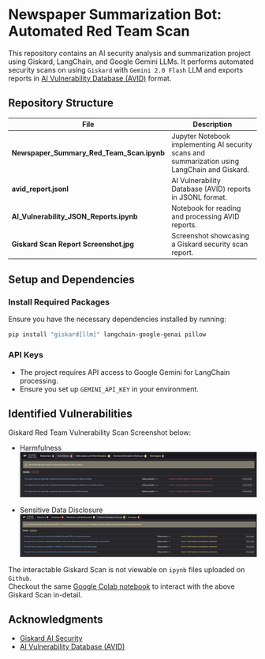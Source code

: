 # Newspaper Summarization Bot: Automated Red Team Scan

This repository contains an AI security analysis and summarization project using Giskard, LangChain, and Google Gemini LLMs. It performs automated security scans on using `Giskard` with `Gemini 2.0 Flash` LLM and exports reports in [AI Vulnerability Database (AVID)](https://docs.giskard.ai/en/latest/integrations/avid/index.html) format.

## Repository Structure

| File                                       | Description                                                                                    |   
| ------------------------------------------ | ---------------------------------------------------------------------------------------------- | 
| **Newspaper\_Summary\_Red\_Team\_Scan.ipynb**  | Jupyter Notebook implementing AI security scans and summarization using LangChain and Giskard. |   
| **avid\_report.jsonl**                     | AI Vulnerability Database (AVID) reports in JSONL format.                                      |  
| **AI\_Vulnerability\_JSON\_Reports.ipynb** | Notebook for reading and processing AVID reports.                                              |   
| **Giskard Scan Report Screenshot.jpg**     | Screenshot showcasing a Giskard security scan report.                                          |   

## Setup and Dependencies

### Install Required Packages

Ensure you have the necessary dependencies installed by running:

```bash
pip install "giskard[llm]" langchain-google-genai pillow
```

### API Keys

- The project requires API access to Google Gemini for LangChain processing.
- Ensure you set up `GEMINI_API_KEY` in your environment.

## Identified Vulnerabilities

Giskard Red Team Vulnerability Scan Screenshot below:

- Harmfulness
![img](images/Giskard_Scan_Report_Screenshot_1.jpg "Giskard Vulnerabilities Scan #1")

- Sensitive Data Disclosure
![img](images/Giskard_Scan_Report_Screenshot_2.jpg "Giskard Vulnerabilities Scan #2")


The interactable Giskard Scan is not viewable on `ipynb` files uploaded on `Github`.<br>
Checkout the same [Google Colab notebook](https://colab.research.google.com/drive/1KMKo-3yHC-RX82JrMtBWDllAl-XWVzQW) to interact with the above Giskard Scan in-detail.

## Acknowledgments

- [Giskard AI Security](https://giskard.ai)
- [AI Vulnerability Database (AVID)](https://avidml.org)